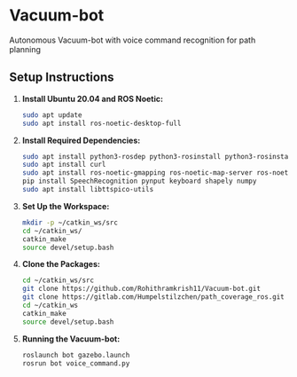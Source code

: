 # Vacuum-bot
Autonomous Vacuum-bot with voice command recognition for path planning

## Setup Instructions

1. **Install Ubuntu 20.04 and ROS Noetic:**

   ```bash
   sudo apt update
   sudo apt install ros-noetic-desktop-full
   
2. **Install Required Dependencies:**

   ```bash
   sudo apt install python3-rosdep python3-rosinstall python3-rosinstall-generator python3-wstool build-essential
   sudo apt install curl
   sudo apt install ros-noetic-gmapping ros-noetic-map-server ros-noetic-amcl ros-noetic-move-base
   pip install SpeechRecognition pynput keyboard shapely numpy
   sudo apt install libttspico-utils

3. **Set Up the Workspace:** 

   ```bash
   mkdir -p ~/catkin_ws/src
   cd ~/catkin_ws/
   catkin_make
   source devel/setup.bash

 4. **Clone the Packages:**

    ```bash
    cd ~/catkin_ws/src
    git clone https://github.com/Rohithramkrish11/Vacuum-bot.git
    git clone https://gitlab.com/Humpelstilzchen/path_coverage_ros.git
    cd ~/catkin_ws
    catkin_make
    source devel/setup.bash

5. **Running the Vacuum-bot:**

     ```bash
     roslaunch bot gazebo.launch
     rosrun bot voice_command.py

